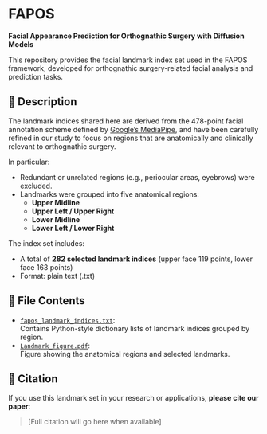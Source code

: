# FAPOS  
**Facial Appearance Prediction for Orthognathic Surgery with Diffusion Models**

This repository provides the facial landmark index set used in the FAPOS framework, developed for orthognathic surgery-related facial analysis and prediction tasks.

## 📌 Description

The landmark indices shared here are derived from the 478-point facial annotation scheme defined by [Google’s MediaPipe](https://ai.google.dev/edge/mediapipe/solutions/vision/face_landmarker), and have been carefully refined in our study to focus on regions that are anatomically and clinically relevant to orthognathic surgery.

In particular:
- Redundant or unrelated regions (e.g., periocular areas, eyebrows) were excluded.
- Landmarks were grouped into five anatomical regions:
  - **Upper Midline**
  - **Upper Left / Upper Right**
  - **Lower Midline**
  - **Lower Left / Lower Right**

The index set includes:
- A total of **282 selected landmark indices** (upper face 119 points, lower face 163 points)
- Format: plain text (.txt)

## 📁 File Contents

- [`fapos_landmark_indices.txt`](./fapos_landmark_indices.txt):  
  Contains Python-style dictionary lists of landmark indices grouped by region.
- [`Landmark_figure.pdf`](./Landmark_figure.pdf):  
  Figure showing the anatomical regions and selected landmarks.

## 📖 Citation

If you use this landmark set in your research or applications, **please cite our paper**:

> [Full citation will go here when available]
